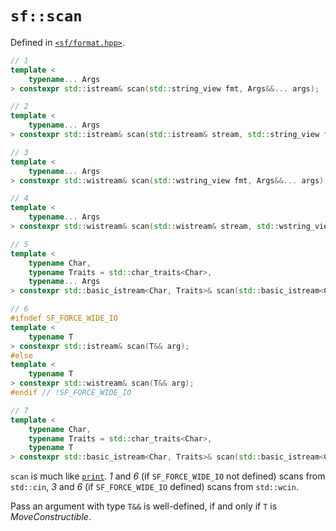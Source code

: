 # `sf::scan`
Defined in [`<sf/format.hpp>`](./index.md).
``` c++
// 1
template <
    typename... Args
> constexpr std::istream& scan(std::string_view fmt, Args&&... args);

// 2
template <
    typename... Args
> constexpr std::istream& scan(std::istream& stream, std::string_view fmt, Args&&... args);

// 3
template <
    typename... Args
> constexpr std::wistream& scan(std::wstring_view fmt, Args&&... args);

// 4
template <
    typename... Args
> constexpr std::wistream& scan(std::wistream& stream, std::wstring_view fmt, Args&&... args);

// 5
template <
    typename Char, 
    typename Traits = std::char_traits<Char>, 
    typename... Args
> constexpr std::basic_istream<Char, Traits>& scan(std::basic_istream<Char, Traits>& stream, std::basic_string_view<Char, Traits> fmt, Args&&... args);

// 6
#ifndef SF_FORCE_WIDE_IO
template <
    typename T
> constexpr std::istream& scan(T&& arg);
#else
template <
    typename T
> constexpr std::wistream& scan(T&& arg);
#endif // !SF_FORCE_WIDE_IO

// 7
template <
    typename Char, 
    typename Traits = std::char_traits<Char>, 
    typename T
> constexpr std::basic_istream<Char, Traits>& scan(std::basic_istream<Char, Traits>& stream, T&& arg);
```

`scan` is much like [`print`](./print.md). *1* and *6* (if `SF_FORCE_WIDE_IO` not defined) scans from `std::cin`, *3* and *6* (if `SF_FORCE_WIDE_IO` defined) scans from `std::wcin`.

Pass an argument with type `T&&` is well-defined, if and only if `T` is *MoveConstructible*.
